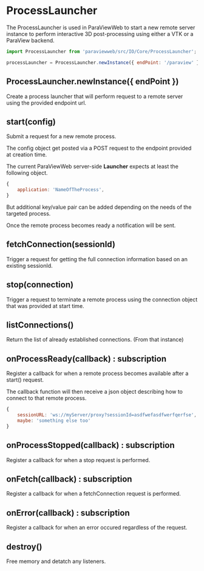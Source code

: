 # ProcessLauncher

The ProcessLauncher is used in ParaViewWeb to start a new remote 
server instance to perform interactive 3D post-processing using either
a VTK or a ParaView backend.

```javascript
import ProcessLauncher from 'paraviewweb/src/IO/Core/ProcessLauncher';

processLauncher = ProcessLauncher.newInstance({ endPoint: '/paraview' });
```

## ProcessLauncher.newInstance({ endPoint }) 

Create a process launcher that will perform request to a remote
server using the provided endpoint url.

## start(config) 

Submit a request for a new remote process.

The config object get posted via a POST request to the endpoint provided
at creation time.

The current ParaViewWeb server-side **Launcher** expects at least
the following object.

```js
{
    application: 'NameOfTheProcess',
}
```

But additional key/value pair can be added depending on the needs of the targeted process.

Once the remote process becomes ready a notification will be sent.

## fetchConnection(sessionId)

Trigger a request for getting the full connection information
based on an existing sessionId.

## stop(connection) 

Trigger a request to terminate a remote process using the connection
object that was provided at start time.

## listConnections()

Return the list of already established connections. (From that instance)

## onProcessReady(callback) : subscription

Register a callback for when a remote process becomes available after a start() request.

The callback function will then receive a json object describing how to connect to that remote process.

```js
{
    sessionURL: 'ws://myServer/proxy?sessionId=asdfwefasdfwerfqerfse',
    maybe: 'something else too'
}
```
## onProcessStopped(callback) : subscription

Register a callback for when a stop request is performed.

## onFetch(callback) : subscription

Register a callback for when a fetchConnection request is performed.

## onError(callback) : subscription

Register a callback for when an error occured regardless of the request.

## destroy()

Free memory and detatch any listeners.

